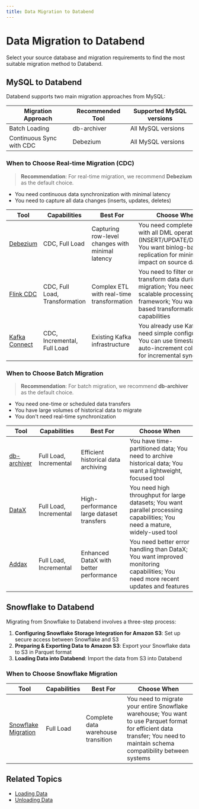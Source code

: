 ```yaml
---
title: Data Migration to Databend
---
```


# Data Migration to Databend

Select your source database and migration requirements to find the most suitable migration method to Databend.

## MySQL to Databend

Databend supports two main migration approaches from MySQL:

| Migration Approach       | Recommended Tool             | Supported MySQL versions |
|--------------------------|------------------------------|--------------------------|
| Batch Loading            | db-archiver                  | All MySQL versions       |
| Continuous Sync with CDC | Debezium                     | All MySQL versions       |

### When to Choose Real-time Migration (CDC)

> **Recommendation**: For real-time migration, we recommend **Debezium** as the default choice.

- You need continuous data synchronization with minimal latency
- You need to capture all data changes (inserts, updates, deletes)

| Tool | Capabilities | Best For | Choose When |
|------|------------|----------|-------------|
| [Debezium](/tutorials/migrate/migrating-from-mysql-with-debezium) | CDC, Full Load | Capturing row-level changes with minimal latency | You need complete CDC with all DML operations (INSERT/UPDATE/DELETE); You want binlog-based replication for minimal impact on source database |
| [Flink CDC](/tutorials/migrate/migrating-from-mysql-with-flink-cdc) | CDC, Full Load, Transformation | Complex ETL with real-time transformation | You need to filter or transform data during migration; You need a scalable processing framework; You want SQL-based transformation capabilities |
| [Kafka Connect](/tutorials/migrate/migrating-from-mysql-with-kafka-connect) | CDC, Incremental, Full Load | Existing Kafka infrastructure | You already use Kafka; You need simple configuration; You can use timestamp or auto-increment columns for incremental sync |

### When to Choose Batch Migration

> **Recommendation**: For batch migration, we recommend **db-archiver** as the default choice.

- You need one-time or scheduled data transfers
- You have large volumes of historical data to migrate
- You don't need real-time synchronization

| Tool | Capabilities | Best For | Choose When |
|------|------------|----------|-------------|
| [db-archiver](/tutorials/migrate/migrating-from-mysql-with-db-archiver) | Full Load, Incremental | Efficient historical data archiving | You have time-partitioned data; You need to archive historical data; You want a lightweight, focused tool |
| [DataX](/tutorials/migrate/migrating-from-mysql-with-datax) | Full Load, Incremental | High-performance large dataset transfers | You need high throughput for large datasets; You want parallel processing capabilities; You need a mature, widely-used tool |
| [Addax](/tutorials/migrate/migrating-from-mysql-with-addax) | Full Load, Incremental | Enhanced DataX with better performance | You need better error handling than DataX; You want improved monitoring capabilities; You need more recent updates and features |

## Snowflake to Databend

Migrating from Snowflake to Databend involves a three-step process:

1. **Configuring Snowflake Storage Integration for Amazon S3**: Set up secure access between Snowflake and S3
2. **Preparing & Exporting Data to Amazon S3**: Export your Snowflake data to S3 in Parquet format
3. **Loading Data into Databend**: Import the data from S3 into Databend

### When to Choose Snowflake Migration

| Tool | Capabilities | Best For | Choose When |
|------|------------|----------|-------------|
| [Snowflake Migration](/tutorials/migrate/migrating-from-snowflake) | Full Load | Complete data warehouse transition | You need to migrate your entire Snowflake warehouse; You want to use Parquet format for efficient data transfer; You need to maintain schema compatibility between systems |

## Related Topics

- [Loading Data](/guides/load-data/)
- [Unloading Data](/guides/unload-data/)
